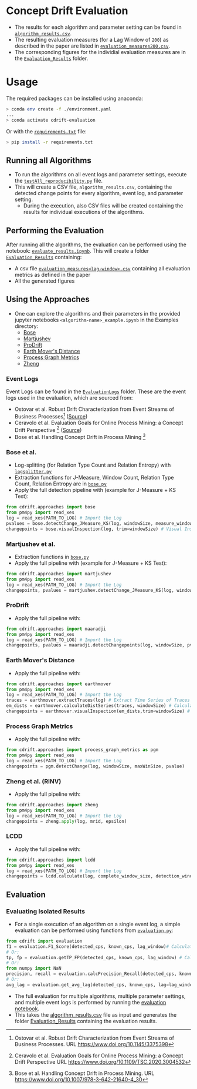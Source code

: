 # Concept Drift Evaluation #
- The results for each algorithm and parameter setting can be found in [`algorithm_results.csv`](./algorithm_results.csv).
- The resulting evaluation measures (for a Lag Window of `200`) as described in the paper are listed in [`evaluation_measures200.csv`](./Evaluation_Results/evaluation_measures200.csv).
- The corresponding figures for the individial evaluation measures are in the [`Evaluation_Results`](./Evaluation_Results/) folder.

# Usage #
The required packages can be installed using anaconda: 
```bash
> conda env create -f ./environment.yaml
...
> conda activate cdrift-evaluation
```

Or with the [`requirements.txt`](./requirements.txt) file:
```bash
> pip install -r requirements.txt
```

## Running all Algorithms ##
- To run the algorithms on all event logs and parameter settings, execute the [`testAll_reproducibility.py`](./testAll_reproducibility.py) file.
- This will create a CSV file, `algorithm_results.csv`, containing the detected change points for every algorithm, event log, and parameter setting. 
  - During the execution, also CSV files will be created containing the results for individual executions of the algorithms.

## Performing the Evaluation ##
After running all the algorithms, the evaluation can be performed using the notebook: [`evaluate_results.ipynb`](./evaluate_results.ipynb). This will create a folder [`Evaluation_Results`](./Evaluation_Results/) containing:
- A csv file [`evaluation_measures<lag-window>.csv`](./Evaluation_Results/evaluation_measures200.csv) containing all evaluation metrics as defined in the paper
- All the generated figures

## Using the Approaches ##

- One can explore the algorithms and their parameters in the provided jupyter notebooks `<algorithm-name>_example.ipynb` in the Examples directory:
  - [Bose](Examples/bose_example.ipynb)
  - [Martjushev](Examples/martjushev_example.ipynb)
  - [ProDrift](Examples/prodrift_example.ipynb)
  - [Earth Mover's Distance](Examples/earthmover_example.ipynb)
  - [Process Graph Metrics](Examples/process_graph_example.ipynb)
  - [Zheng](Examples/zheng_example.ipynb)

### Event Logs ###

Event Logs can be found in the [`EvaluationLogs`](./EvaluationLogs/) folder. These are the event logs used in the evaluation, which are sourced from:

- Ostovar et al. Robust Drift Characterization from Event Streams of Business Processes[^ostovar] ([Source](https://apromore.com/research-lab/#heading16))
- Ceravolo et al. Evaluation Goals for Online Process Mining: a Concept Drift Perspective [^ceravolo] ([Source](https://dx.doi.org/10.21227/2kxd-m509))
- Bose et al. Handling Concept Drift in Process Mining  [^bose]

[^ostovar]: Ostovar et al. Robust Drift Characterization from Event Streams of Business Processes. URL https://www.doi.org/10.1145/3375398

[^ceravolo]: Ceravolo et al. Evaluation Goals for Online Process Mining: a Concept Drift Perspective URL https://www.doi.org/10.1109/TSC.2020.3004532

[^bose]: Bose et al. Handling Concept Drift in Process Mining. URL https://www.doi.org/10.1007/978-3-642-21640-4_30

### Bose et al. ###
- Log-splitting (for Relation Type Count and Relation Entropy) with [`logsplitter.py`](./cdrift/utils/logsplitter.py)
- Extraction functions for J-Measure, Window Count, Relation Type Count, Relation Entropy are in [`bose.py`](./cdrift/approaches/bose/bose.py)
- Apply the full detection pipeline with (example for J-Measure + KS Test):
```python
from cdrift.approaches import bose
from pm4py import read_xes
log = read_xes(PATH_TO_LOG) # Import the Log
pvalues = bose.detectChange_JMeasure_KS(log, windowSize, measure_window, activityName_key) # Extract J-Measure, Apply Sliding Window tests with KS-Test
changepoints = bose.visualInspection(log, trim=windowSize) # Visual Inspection
```
### Martjushev et al. ###
- Extraction functions in [`bose.py`](./cdrift/approaches/bose/bose.py)
- Apply the full pipeline with (example for J-Measure + KS Test):
```python
from cdrift.approaches import martjushev
from pm4py import read_xes
log = read_xes(PATH_TO_LOG) # Import the Log
changepoints, pvalues = martjushev.detectChange_JMeasure_KS(log, windowSize, pvalue, return_pvalues=True, j_measure_window) # Extract J-Measure, apply sliding window with recursive bisection
```
### ProDrift ###
- Apply the full pipeline with:
```python
from cdrift.approaches import maaradji
from pm4py import read_xes
log = read_xes(PATH_TO_LOG) # Import the Log
changepoints, pvalues = maaradji.detectChangepoints(log, windowSize, pvalue, return_pvalues=True)
```
### Earth Mover's Distance ###
- Apply the full pipeline with:
```python
from cdrift.approaches import earthmover
from pm4py import read_xes
log = read_xes(PATH_TO_LOG) # Import the Log
traces = earthmover.extractTraces(log) # Extract Time Series of Traces
em_dists = earthmover.calculateDistSeries(traces, windowSize) # Calculate Earth Mover's Distances
changepoints = earthmover.visualInspection(em_dists,trim=windowSize) # Visual Inspection
```

### Process Graph Metrics ###
- Apply the full pipeline with:
```python
from cdrift.approaches import process_graph_metrics as pgm
from pm4py import read_xes
log = read_xes(PATH_TO_LOG) # Import the Log
changepoints = pgm.detectChange(log, windowSize, maxWinSize, pvalue)
```

### Zheng et al. (RINV) ###
- Apply the full pipeline with:
```python
from cdrift.approaches import zheng
from pm4py import read_xes
log = read_xes(PATH_TO_LOG) # Import the Log
changepoints = zheng.apply(log, mrid, epsilon)
```

### LCDD ###
- Apply the full pipeline with:
```python
from cdrift.approaches import lcdd
from pm4py import read_xes
log = read_xes(PATH_TO_LOG) # Import the Log
changepoints = lcdd.calculate(log, complete_window_size, detection_window_size, stable_period)
```
## Evaluation ##
### Evaluating Isolated Results ###
- For a single execution of an algorithm on a single event log, a simple evaluation can be performed using functions from  [`evaluation.py`](./cdrift/evaluation.py):

```python
from cdrift import evaluation
f1 = evaluation.F1_Score(detected_cps, known_cps, lag_window)# Calculate F1-Score
# Or:
tp, fp = evaluation.getTP_FP(detected_cps, known_cps, lag_window) # Calculate True/False Positives
# Or:
from numpy import NaN
precision, recall = evaluation.calcPrecision_Recall(detected_cps, known_cps, lag_window, zero_division=NaN) # Calculate Precision/Recall
# Or:
avg_lag = evaluation.get_avg_lag(detected_cps, known_cps, lag=lag_window)
```

- The full evaluation for multiple algorithms, multiple parameter settings, and multiple event logs is performed by running the [evaluation notebook](./evaluate_results.ipynb).
- This takes the [algorithm_results.csv](./algorithm_results.csv) file as input and generates the folder [Evaluation_Results](./Evaluation_Results) containing the evaluation results.